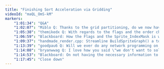 ```yaml
---
title: "Finishing Sort Acceleration via Gridding"
videoId: "maQL_OmS-kM"
markers:
    "1:01:34": "Q&A"
    "1:02:07": "Miblo Q: Thanks to the grid partitioning, do we now have a convenient way of doing the graph sort in SIMD, possibly processing four grid squares, or four sprites within a square, at once? Or is it not quite that simple?"
    "1:05:38": "themikedx Q: With regards to the flags and the order checking, if you are &ing the flags with the id, to test if you have seen it before, what happens when another item does the same check and &s it with the same (changed) unit? Doesn't that make the result different to the check flags & mask = id for the new item? Did I miss something (or did you & the flags with the mask before you set the id to clear it (the old id) first?"
    "1:06:59": "Blackboard: How the Flags and the Sprite_IndexMask is working"
    "1:09:37": "handmade_render.cpp: Streamline BuildSpriteGraph() a touch"
    "1:13:39": "goodpau6 Q: Will we ever do any network programming on Handmade Hero (i.e. multiplayer)?"
    "1:14:08": "bryanwwag Q: I love how you said \"we don't want to solve this with hacks\" for a particular sorting condition. Do you think the engine should cover most / all boundary conditions or is there room for \"boundary hacks\" in certain / extreme circumstances?"
    "1:14:53": "Blackboard: On not having the necessary information to do a correct sort in 2D"
    "1:17:45": "Close down"
---
```

